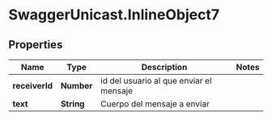 # SwaggerUnicast.InlineObject7

## Properties

Name | Type | Description | Notes
------------ | ------------- | ------------- | -------------
**receiverId** | **Number** | id del usuario al que enviar el mensaje | 
**text** | **String** | Cuerpo del mensaje a enviar | 



